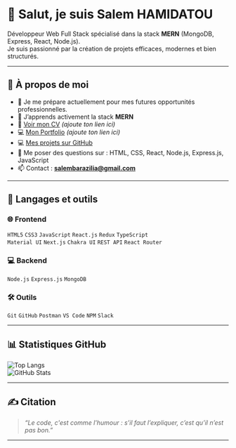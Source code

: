 # 👋 Salut, je suis Salem HAMIDATOU

Développeur Web Full Stack spécialisé dans la stack **MERN** (MongoDB, Express, React, Node.js).  
Je suis passionné par la création de projets efficaces, modernes et bien structurés.

---

## 💫 À propos de moi

- 🔭 Je me prépare actuellement pour mes futures opportunités professionnelles.  
- 🌱 J’apprends activement la stack **MERN**  
- 📄 [Voir mon CV](#) *(ajoute ton lien ici)*  
- 💻 [Mon Portfolio](#) *(ajoute ton lien ici)*  
- 💻 [Mes projets sur GitHub](https://github.com/salembarazilia)  
- 💬 Me poser des questions sur : HTML, CSS, React, Node.js, Express.js, JavaScript  
- 📫 Contact : **salembarazilia@gmail.com**

---

## 🚀 Langages et outils

### 🌐 Frontend
`HTML5` `CSS3` `JavaScript` `React.js` `Redux` `TypeScript`  
`Material UI` `Next.js` `Chakra UI` `REST API` `React Router`

### 💻 Backend
`Node.js` `Express.js` `MongoDB`

### 🛠️ Outils
`Git` `GitHub` `Postman` `VS Code` `NPM` `Slack`

---

## 📊 Statistiques GitHub

![Top Langs](https://github-readme-stats.vercel.app/api/top-langs/?username=salembarazilia&layout=compact)  
![GitHub Stats](https://github-readme-stats.vercel.app/api?username=salembarazilia&show_icons=true&theme=default)

---

## ✍️ Citation

> *“Le code, c'est comme l'humour : s’il faut l’expliquer, c’est qu’il n’est pas bon.”*

---
